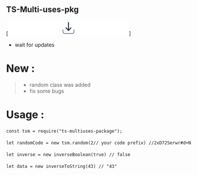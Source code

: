 ## TS-Multi-uses-pkg
[![Download](https://raw.githubusercontent.com/Programmer-Om/TS-Multi-uses-pkg/main/img/download-minimalistic-svgrepo-com.svg)]
- wait for updates 
# New :
> - random class was added 
> - fix some bugs
# Usage :
```
const tsm = require("ts-multiuses-package");

let randomCode = new tsm.random(2// your code prefix) //2xD72Serwr#d+N

let inverse = new inverseBoolean(true) // false

let data = new inverseToString(43) // "43"
```
